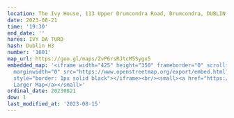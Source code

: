 ```yaml
---
location: The Ivy House, 113 Upper Drumcondra Road, Drumcondra, DUBLIN 9
date: 2023-08-21
time: '19:30'
end_date: ''
hares: IVY DA TURD
hash: Dublin H3
number: '1601'
map_url: https://goo.gl/maps/ZvP6rsRJtcM5Sygx5
embedded_map: '<iframe width="425" height="350" frameborder="0" scrolling="no" marginheight="0"
  marginwidth="0" src="https://www.openstreetmap.org/export/embed.html?bbox=-6.255345940589906%2C53.37109433900918%2C-6.249536275863648%2C53.37382433923447&amp;layer=mapnik&amp;marker=53.37246096122815%2C-6.252438426017761"
  style="border: 1px solid black"></iframe><br/><small><a href="https://www.openstreetmap.org/?mlat=53.37246&amp;mlon=-6.25244#map=18/53.37246/-6.25244">View
  Larger Map</a></small>'
ordinal_date: 20230821
dow: 1
last_modified_at: '2023-08-15'
---
```


